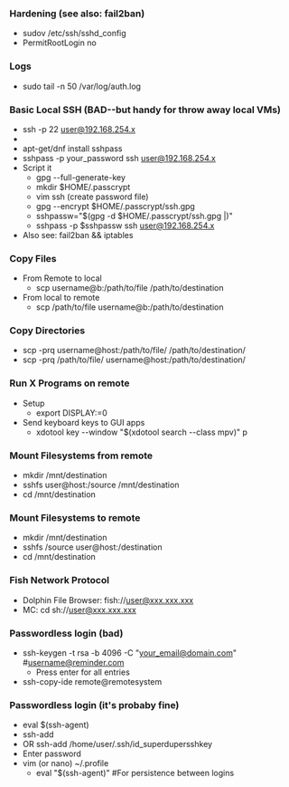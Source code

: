 ### Hardening (see also: fail2ban)
- sudov /etc/ssh/sshd_config
- PermitRootLogin no

### Logs
- sudo tail -n 50 /var/log/auth.log

### Basic Local SSH (BAD--but handy for throw away local VMs)
- ssh -p 22 user@192.168.254.x
- <Enter Password>
- apt-get/dnf install sshpass
- sshpass -p your_password ssh user@192.168.254.x
- Script it
    - gpg --full-generate-key
    - mkdir $HOME/.passcrypt
    - vim ssh (create password file)
    - gpg --encrypt $HOME/.passcrypt/ssh.gpg
    - sshpassw="$(gpg -d $HOME/.passcrypt/ssh.gpg |)"
    - sshpass -p $sshpassw ssh user@192.168.254.x
- Also see: fail2ban && iptables

### Copy Files
- From Remote to local
    - scp username@b:/path/to/file /path/to/destination
- From local to remote
    - scp /path/to/file username@b:/path/to/destination

### Copy Directories
- scp -prq username@host:/path/to/file/ /path/to/destination/
- scp -prq /path/to/file/ username@host:/path/to/destination/

### Run X Programs on remote
- Setup
    - export DISPLAY:=0
- Send keyboard keys to GUI apps
    - xdotool key --window "$(xdotool search --class mpv)" p

### Mount Filesystems from remote
- mkdir /mnt/destination
- sshfs user@host:/source /mnt/destination
- cd /mnt/destination

### Mount Filesystems to remote
- mkdir /mnt/destination
- sshfs /source user@host:/destination
- cd /mnt/destination

### Fish Network Protocol
- Dolphin File Browser: fish://user@xxx.xxx.xxx
- MC: cd sh://user@xxx.xxx.xxx

### Passwordless login (bad)
- ssh-keygen -t rsa -b 4096 -C "your_email@domain.com" #username@reminder.com
    - Press enter for all entries
- ssh-copy-ide remote@remotesystem

### Passwordless login (it's probaby fine)
- eval $(ssh-agent)
- ssh-add
- OR ssh-add /home/user/.ssh/id_superdupersshkey
- Enter password
- vim (or nano) ~/.profile
    - eval "$(ssh-agent)" #For persistence between logins
